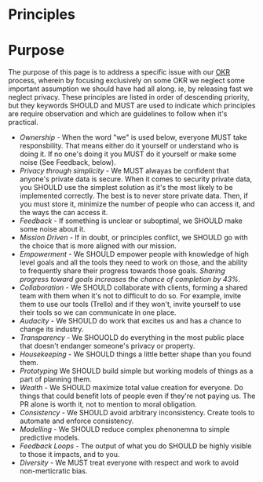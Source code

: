 
# Principles

# Purpose

The purpose of this page is to address a specific issue with our [OKR](./OKRS.md) process, wherein by focusing exclusively on some OKR we neglect some important assumption we should have had all along. ie, by releasing fast we neglect privacy. These principles are listed in order of descending priority, but they keywords SHOULD and MUST are used to indicate which principles are require observation and which are guidelines to follow when it's practical.
  
  * _Ownership_ - When the word "we" is used below, everyone MUST take responsbility. That means either do it yourself or understand who is doing it. If no one's doing it you MUST do it yourself or make some noise (See Feedback, below).
  * _Privacy through simplicity_ - We MUST alwayas be confident that anyone's private data is secure. When it comes to security private data, you SHOULD use the simplest solution as it's the most likely to be implemented correctly. The best is to never store private data. Then, if you must store it, minimize the number of people who can access it, and the ways the can access it.
  * _Feedback_ - If something is unclear or suboptimal, we SHOULD make some noise about it.
  * _Mission Driven_ - If in doubt, or principles conflict, we SHOULD go with the choice that is more aligned with our mission.
  * _Empowerment_ - We SHOULD empower people with knowledge of high level goals and all the tools they need to work on those, and the ability to frequently share their progress towards those goals. *Sharing progress toward goals increases the chance of completion by 43%.*
  * _Collaboration_ - We SHOULD collaborate with clients, forming a shared team with them when it's not to difficult to do so. For example, invite them to use our tools (Trello) and if they won't, invite yourself to use their tools so we can communicate in one place.
  * _Audacity_ - We SHOULD do work that excites us and has a chance to change its industry.
  * _Transparency_ - We SHOUOLD do everything in the most public place that doesn't endanger someone's privacy or property.
  * _Housekeeping_ - We SHOULD things a little better shape than you found them.
  * _Prototyping_ We SHOULD build simple but working models of things as a part of planning them.
  * _Wealth_ - We SHOULD maximize total value creation for everyone. Do things that could benefit lots of people even if they're not paying us. The PR alone is worth it, not to mention to moral obligation.
  * _Consistency_ - We SHOULD avoid arbitrary inconsistency. Create tools to automate and enforce consistency.
  * _Modelling_ - We SHOULD reduce complex phenonemna to simple predictive models.
  * _Feedback Loops_ - The output of what you do SHOULD be highly visible to those it impacts, and to you.
  * _Diversity_ - We MUST treat everyone with respect and work to avoid non-merticratic bias.
